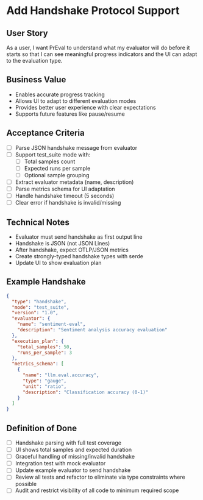 # Add Handshake Protocol Support

## User Story
As a user, I want PrEval to understand what my evaluator will do before it starts so that I can see meaningful progress indicators and the UI can adapt to the evaluation type.

## Business Value
- Enables accurate progress tracking
- Allows UI to adapt to different evaluation modes
- Provides better user experience with clear expectations
- Supports future features like pause/resume

## Acceptance Criteria
- [ ] Parse JSON handshake message from evaluator
- [ ] Support test_suite mode with:
  - [ ] Total samples count
  - [ ] Expected runs per sample
  - [ ] Optional sample grouping
- [ ] Extract evaluator metadata (name, description)
- [ ] Parse metrics schema for UI adaptation
- [ ] Handle handshake timeout (5 seconds)
- [ ] Clear error if handshake is invalid/missing

## Technical Notes
- Evaluator must send handshake as first output line
- Handshake is JSON (not JSON Lines)
- After handshake, expect OTLP/JSON metrics
- Create strongly-typed handshake types with serde
- Update UI to show evaluation plan

## Example Handshake
```json
{
  "type": "handshake",
  "mode": "test_suite",
  "version": "1.0",
  "evaluator": {
    "name": "sentiment-eval",
    "description": "Sentiment analysis accuracy evaluation"
  },
  "execution_plan": {
    "total_samples": 50,
    "runs_per_sample": 3
  },
  "metrics_schema": [
    {
      "name": "llm.eval.accuracy",
      "type": "gauge",
      "unit": "ratio",
      "description": "Classification accuracy (0-1)"
    }
  ]
}
```

## Definition of Done
- [ ] Handshake parsing with full test coverage
- [ ] UI shows total samples and expected duration
- [ ] Graceful handling of missing/invalid handshake
- [ ] Integration test with mock evaluator
- [ ] Update example evaluator to send handshake
- [ ] Review all tests and refactor to eliminate via type constraints where possible
- [ ] Audit and restrict visibility of all code to minimum required scope